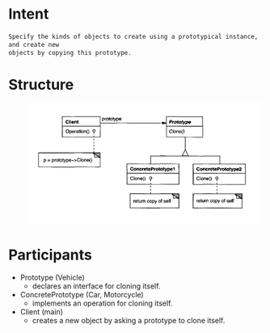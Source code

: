 # Intent
    Specify the kinds of objects to create using a prototypical instance, and create new
    objects by copying this prototype.

# Structure
<div style="padding-left: 40px;">
  <img src="image.png" alt="alt text" />
</div>

# Participants
* Prototype (Vehicle)
    - declares an interface for cloning itself.
* ConcretePrototype (Car, Motorcycle)
    - implements an operation for cloning itself.
* Client (main)
    - creates a new object by asking a prototype to clone itself.

